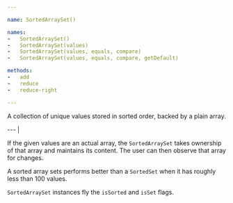 ```yaml
---

name: SortedArraySet()

names:
-   SortedArraySet()
-   SortedArraySet(values)
-   SortedArraySet(values, equals, compare)
-   SortedArraySet(values, equals, compare, getDefault)

methods:
-   add
-   reduce
-   reduce-right

---
```


A collection of unique values stored in sorted order, backed by a plain array.

--- |

If the given values are an actual array, the `SortedArraySet` takes ownership of
that array and maintains its content.
The user can then observe that array for changes.

A sorted array sets performs better than a `SortedSet` when it has roughly less
than 100 values.

`SortedArraySet` instances fly the `isSorted` and `isSet` flags.

